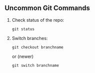 ## Uncommon Git Commands

1.	Check status of the repo:
	```
	git status
	```
2.  Switch branches:
    ```
    git checkout branchname
    ```
    or (newer)
    ```
    git switch branchname
    ```
    
